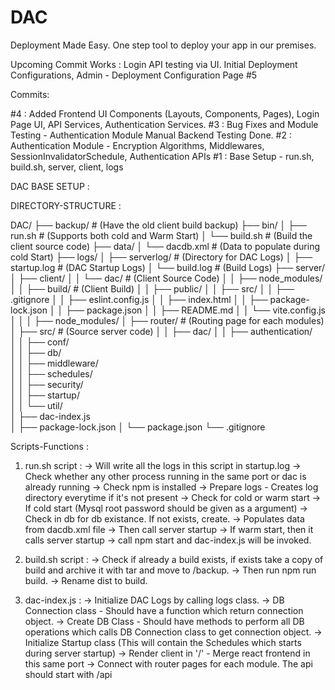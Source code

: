 # DAC
Deployment Made Easy. One step tool to deploy your app in our premises.

Upcoming Commit Works : Login API testing via UI. Initial Deployment Configurations, Admin - Deployment Configuration Page #5

Commits:

#4 : Added Frontend UI Components (Layouts, Components, Pages), Login Page UI, API Services, Authentication Services.
#3 : Bug Fixes and Module Testing - Authentication Module Manual Backend Testing Done.
#2 : Authentication Module - Encryption Algorithms, Middlewares, SessionInvalidatorSchedule, Authentication APIs 
#1 : Base Setup - run.sh, build.sh, server, client, logs

DAC BASE SETUP :

DIRECTORY-STRUCTURE :

DAC/
├── backup/				                	# (Have the old client build backup)
├── bin/
│   ├── run.sh					        	# (Supports both cold and Warm Start)
│   └── build.sh				        	# (Build the client source code)
├── data/
│   └── dacdb.xml				        	# (Data to populate during cold Start)
├── logs/
│   ├── serverlog/				        	# (Directory for DAC Logs)
│   ├──	startup.log 			        	# (DAC Startup Logs)
│   └──	build.log 				        	# (Build Logs)
├── server/
│   ├── client/
│   │   └── dac/				        	# (Client Source Code)
│   │       ├── node_modules/			
│   │       ├── build/			        	# (Client Build)
│   │       ├── public/
│   │       ├── src/
│   │       ├── .gitignore
│   │       ├── eslint.config.js
│   │       ├── index.html
│   │       ├── package-lock.json
│   │       ├── package.json
│   │       ├── README.md
│   │       └── vite.config.js
│   │
│   ├── node_modules/
│   ├── router/					        	# (Routing page for each modules)
│   ├── src/					        	# (Source server code)
│   │   ├── dac/
│   │ 		├── authentication/				
│   │ 		├── conf/			        	
│   │ 		├── db/					        
│   │ 		├── middleware/					
│   │ 		├── schedules/					
│   │ 		├── security/					
│   │ 		├── startup/					 
│   │   	└── util/				        
│   ├── dac-index.js			        	
│   ├── package-lock.json
│   └── package.json
└── .gitignore

Scripts-Functions :

1. run.sh script :
	→ Will write all the logs in this script in startup.log
	→ Check whether any other process running in the same port or dac is already running
	→ Check npm is installed
	→ Prepare logs - Creates log directory everytime if it's not present
	→ Check for cold or warm start
	→ If cold start (Mysql root password should be given as a argument)
		→ Check in db for db existance. If not exists, create.
		→ Populates data from dacdb.xml file
		→ Then call server startup
	→ If warm start, then it calls server startup
		→ call npm start and dac-index.js will be invoked.
			
2. build.sh script :
	→ Check if already a build exists, if exists take a copy of build and archive it with tar and move to /backup.
	→ Then run npm run build.
	→ Rename dist to build.
	
3. dac-index.js :
	→ Initialize DAC Logs by calling logs class. 
	→ DB Connection class - Should have a function which return connection object. 
	→ Create DB Class - Should have methods to perform all DB operations which calls DB Connection class to get connection object. 
	→ Initialize Startup class (This will contain the Schedules which starts during server startup) 
	→ Render client in '/' - Merge react frontend in this same port 
	→ Connect with router pages for each module. The api should start with /api